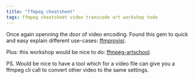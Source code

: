 ```yaml
---
title: "ffmpeg cheatsheet"
tags: ffmpeg cheatsheet video transcode art workshop todo
---
```


Once again openning the door of video encoding. Found this gem to quick and easy explain different use-cases:
[ffmprovisr](https://amiaopensource.github.io/ffmprovisr).

Plus: this workshop would be nice to do: [ffmpeg-artschool](https://amiaopensource.github.io/ffmpeg-artschool/).

PS. Would be nice to have a tool which for a video file can give you a ffmpeg cli call to convert other video to the same settings.
